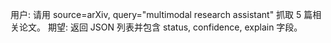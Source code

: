 用户: 请用 source=arXiv, query="multimodal research assistant" 抓取 5 篇相关论文。
期望: 返回 JSON 列表并包含 status, confidence, explain 字段。
